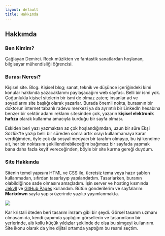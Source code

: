 ```yaml
---
layout: default
title: Hakkımda
---
```


## Hakkımda

### Ben Kimim?

Çağlayan Demirci. Rock müzikten ve fantastik sanatlardan hoşlanan, bilgisayar mühendisliği öğrencisi. 

### Burası Neresi?

Kişisel site. Blog. Kişisel blog; sanat, teknik ve düşünce içeriğindeki kimi konular hakkında yazacaklarımı paylaşacağım web sayfası. Belli bir ismi yok. Çoğunlukla kişisel sitelerin bir ismi de olmaz zaten; insanlar ad ve soyadlarını site başlığı olarak yazarlar. Burada önemli nokta, burasının bir doktorun internet tabanlı radevu merkezi ya da ayrıntılı bir LinkedIn hesabına benzer bir sektör adamı reklamı sitesinden çok, yazarın **kişisel elektronik hafıza** olarak kullanma amacıyla kurduğu bir sayfa olması.

Eskiden beri yazı yazmaktan az çok hoşlandığımdan, uzun bir süre Ekşi Sözlük'te yazıp belli bir süreden sonra artık orayı kullanmamaya karar verdiğimden, öyle çok da sosyal medyacı bir tarafım olmayıp, bu işi kendime ait, her bir noktasını şekillendirebileceğim bağımsız bir sayfada yapmak bana daha fazla keyif vereceğinden, böyle bir site kurma gereği duydum.

### Site Hakkında

Sitenin temel yapısını HTML ve CSS ile, ücretsiz tema veya hazır şablon kullanmadan, sıfırdan tasarlayıp yapılandırdım. Tasarlarken, buranın olabildiğince sade olmasını amaçladım. İşin server ve hosting kısmında [Jekyll](https://jekyllrb.com/) ve [GitHub Pages](https://pages.github.com/) kullandım. Bütün gönderilerim ve sayfalarım **Markdown** sayfa yapısı üzerinde yazılıp yayımlanmakta.

![](https://caglayandemirci.github.io/images/siteicon2.2.png)

Kar kristali öteden beri tasarım imzam gibi bir şeydi. Görsel tasarım uzmanı olmasam da, kendi çapımda yaptığım görsellerin ve tasarımların bir yerlerinde, altı kollu küçük yıldızlar şeklinde de olsa bu simgeyi kullanırım. Site ikonu olarak da yine dijital ortamda yaptığım bu resmi seçtim.

<style>
	#ab { 
        color: #fff;
    }
</style>